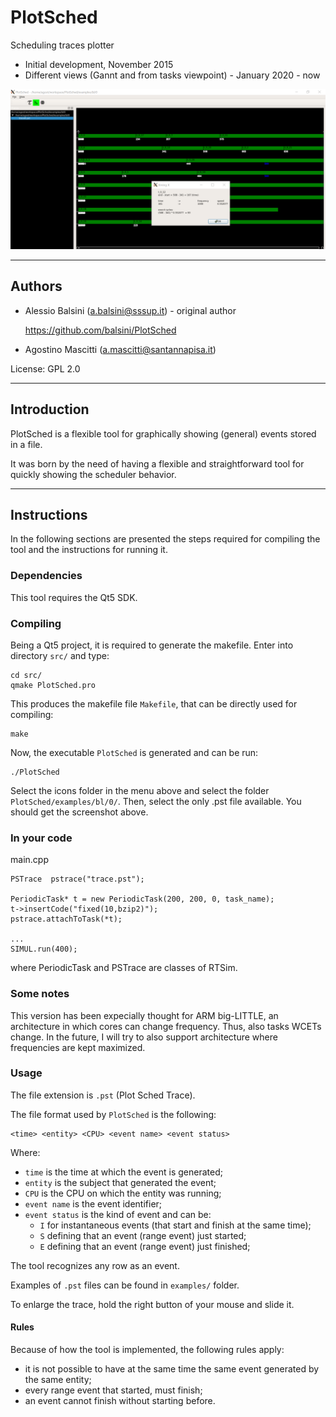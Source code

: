 # PlotSched

Scheduling traces plotter

* Initial development, November 2015
* Different views (Gannt and from tasks viewpoint) - January 2020 - now

![A screenshot](screens/screen_bl_0.png)

----
## Authors

* Alessio Balsini (a.balsini@sssup.it) - original author

	https://github.com/balsini/PlotSched
* Agostino Mascitti (a.mascitti@santannapisa.it)

License: GPL 2.0

----
## Introduction

PlotSched is a flexible tool for graphically showing (general) events stored in a file.

It was born by the need of having a flexible and straightforward tool for quickly showing the scheduler behavior.

----

## Instructions

In the following sections are presented the steps required for compiling the tool and the instructions for running it.

### Dependencies

This tool requires the Qt5 SDK.

### Compiling

Being a Qt5 project, it is required to generate the makefile.
Enter into directory `src/` and type:

```
cd src/
qmake PlotSched.pro
```

This produces the makefile file `Makefile`, that can be directly used for compiling:

```
make
```

Now, the executable `PlotSched` is generated and can be run:

```
./PlotSched
```

Select the icons folder in the menu above and select the folder `PlotSched/examples/bl/0/`.
Then, select the only .pst file available. You should get the screenshot above.

### In your code

main.cpp

```
PSTrace  pstrace("trace.pst");

PeriodicTask* t = new PeriodicTask(200, 200, 0, task_name);
t->insertCode("fixed(10,bzip2)");
pstrace.attachToTask(*t);

...
SIMUL.run(400);
```

where PeriodicTask and PSTrace are classes of RTSim.

### Some notes
This version has been expecially thought for ARM big-LITTLE,
an architecture in which cores can change frequency. Thus,
also tasks WCETs change. In the future, I will try to
also support architecture where frequencies are kept maximized.

### Usage

The file extension is `.pst` (Plot Sched Trace).

The file format used by `PlotSched` is the following:

```
<time> <entity> <CPU> <event name> <event status>
```

Where:
* `time` is the time at which the event is generated;
* `entity` is the subject that generated the event;
* `CPU` is the CPU on which the entity was running;
* `event name` is the event identifier;
* `event status` is the kind of event and can be:
  * `I` for instantaneous events (that start and finish at the same time);
  * `S` defining that an event (range event) just started;
  * `E` defining that an event (range event) just finished;

The tool recognizes any row as an event.

Examples of `.pst` files can be found in `examples/` folder.


To enlarge the trace, hold the right button of your mouse and slide it.

#### Rules

Because of how the tool is implemented, the following rules apply:
* it is not possible to have at the same time the same event generated by the same entity;
* every range event that started, must finish;
* an event cannot finish without starting before.
